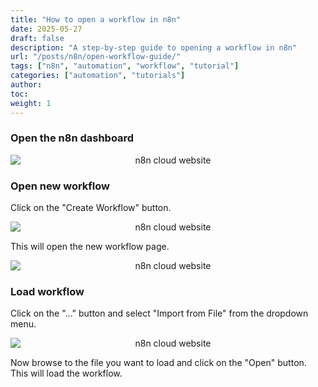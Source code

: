 ```yaml
---
title: "How to open a workflow in n8n"
date: 2025-05-27
draft: false
description: "A step-by-step guide to opening a workflow in n8n"
url: "/posts/n8n/open-workflow-guide/"
tags: ["n8n", "automation", "workflow", "tutorial"]
categories: ["automation", "tutorials"]
author:
toc:
weight: 1
---
```


### Open the n8n dashboard

<div style="text-align: center;">
    <img src="/images/posts/n8n/3.png" alt="n8n cloud website" style="display: block; margin: 0 auto;" />
</div>

### Open new workflow

Click on the "Create Workflow" button.

<div style="text-align: center;">
    <img src="/images/posts/n8n/4.png" alt="n8n cloud website" style="display: block; margin: 0 auto;" />
</div>

This will open the new workflow page.

<div style="text-align: center;">
    <img src="/images/posts/n8n/5.png" alt="n8n cloud website" style="display: block; margin: 0 auto;" />
</div>

### Load workflow

Click on the "..." button and select "Import from File" from the dropdown menu.

<div style="text-align: center;">
    <img src="/images/posts/n8n/6.png" alt="n8n cloud website" style="display: block; margin: 0 auto;" />
</div>

Now browse to the file you want to load and click on the "Open" button. This will load the workflow.
